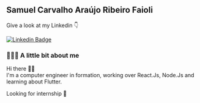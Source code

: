## Samuel Carvalho Araújo Ribeiro Faioli

Give a look at my Linkedin 👇

[![Linkedin Badge](https://img.shields.io/badge/-LinkedIn-blue?style=flat-square&logo=Linkedin&logoColor=white&link=https://www.linkedin.com/in/samuel-faioli-706a30204/)](https://www.linkedin.com/in/samuel-faioli-706a30204/)

### 👨🏻‍💻 A little bit about me

Hi there 👋🏻  
I'm a computer engineer in formation, working over React.Js, Node.Js and learning about Flutter.

Looking for internship 👀


